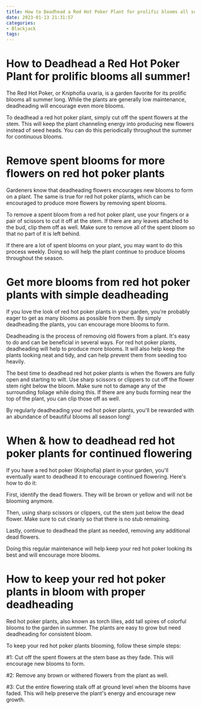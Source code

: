 ```yaml
---
title: How to Deadhead a Red Hot Poker Plant for prolific blooms all summer!
date: 2023-01-13 21:31:57
categories:
- Blackjack
tags:
---
```



#  How to Deadhead a Red Hot Poker Plant for prolific blooms all summer!

The Red Hot Poker, or Kniphofia uvaria, is a garden favorite for its prolific blooms all summer long. While the plants are generally low maintenance, deadheading will encourage even more blooms.

To deadhead a red hot poker plant, simply cut off the spent flowers at the stem. This will keep the plant channeling energy into producing new flowers instead of seed heads. You can do this periodically throughout the summer for continuous blooms.

#  Remove spent blooms for more flowers on red hot poker plants

Gardeners know that deadheading flowers encourages new blooms to form on a plant. The same is true for red hot poker plants, which can be encouraged to produce more flowers by removing spent blooms.

To remove a spent bloom from a red hot poker plant, use your fingers or a pair of scissors to cut it off at the stem. If there are any leaves attached to the bud, clip them off as well. Make sure to remove all of the spent bloom so that no part of it is left behind.

If there are a lot of spent blooms on your plant, you may want to do this process weekly. Doing so will help the plant continue to produce blooms throughout the season.

#  Get more blooms from red hot poker plants with simple deadheading

If you love the look of red hot poker plants in your garden, you're probably eager to get as many blooms as possible from them. By simply deadheading the plants, you can encourage more blooms to form.

Deadheading is the process of removing old flowers from a plant. It's easy to do and can be beneficial in several ways. For red hot poker plants, deadheading will help to produce more blooms. It will also help keep the plants looking neat and tidy, and can help prevent them from seeding too heavily.

The best time to deadhead red hot poker plants is when the flowers are fully open and starting to wilt. Use sharp scissors or clippers to cut off the flower stem right below the bloom. Make sure not to damage any of the surrounding foliage while doing this. If there are any buds forming near the top of the plant, you can clip those off as well.

By regularly deadheading your red hot poker plants, you'll be rewarded with an abundance of beautiful blooms all season long!

#  When & how to deadhead red hot poker plants for continued flowering

If you have a red hot poker (Kniphofia) plant in your garden, you'll eventually want to deadhead it to encourage continued flowering. Here's how to do it:

First, identify the dead flowers. They will be brown or yellow and will not be blooming anymore.

Then, using sharp scissors or clippers, cut the stem just below the dead flower. Make sure to cut cleanly so that there is no stub remaining.

Lastly, continue to deadhead the plant as needed, removing any additional dead flowers.

Doing this regular maintenance will help keep your red hot poker looking its best and will encourage more blooms.

#  How to keep your red hot poker plants in bloom with proper deadheading

Red hot poker plants, also known as torch lilies, add tall spires of colorful blooms to the garden in summer. The plants are easy to grow but need deadheading for consistent bloom.

To keep your red hot poker plants blooming, follow these simple steps:

#1: Cut off the spent flowers at the stem base as they fade. This will encourage new blooms to form.

#2: Remove any brown or withered flowers from the plant as well.

#3: Cut the entire flowering stalk off at ground level when the blooms have faded. This will help preserve the plant's energy and encourage new growth.